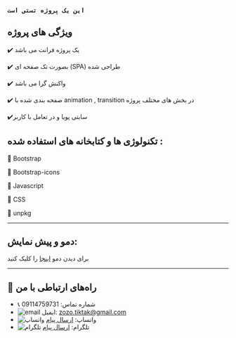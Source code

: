 ### ` این یک پروژه تستی است `

## ویژگی های پروژه
✔️ یک پروژه فرانت می باشد 

✔️  بصورت تک صفحه ای (SPA) طراحی شده  

✔️ واکنش گرا می باشد

✔️  صفحه بندی شده با  animation , transition در بخش های مختلف پروژه 

✔️سایتی پویا و در تعامل با کاربر


## تکنولوژی ها و کتابخانه های استفاده شده  :

📘 Bootstrap

📘 Bootstrap-icons

📘 Javascript

📘 CSS

📘 unpkg

---

##  دمو و پیش نمایش:
برای دیدن دمو <a href ="https://next-app-zrx2.vercel.app/">اینجا</a> را کلیک کنید

---


## 📢 راه‌های ارتباطی با من

- 📞 شماره تماس: 09114759731
- ![email](https://img.icons8.com/?size=20&id=P7UIlhbpWzZm&format=png&color=000000) ایمیل: zozo.tiktak@gmail.com
- ![واتساپ](https://img.icons8.com/color/24/whatsapp--v1.png) واتساپ:  [ارسال پیام](https://wa.me/989114759731)
- ![تلگرام](https://img.icons8.com/?size=25&id=EWzVSK2hyV9H&format=png&color=000000) تلگرام: [ارسال پیام](https://t.me/ZohreZamany)


